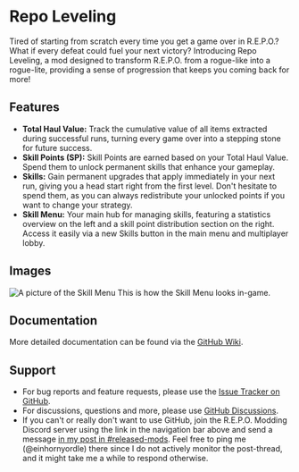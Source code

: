 # Repo Leveling

Tired of starting from scratch every time you get a game over in R.E.P.O.? What if every defeat could fuel your next
victory? Introducing Repo Leveling, a mod designed to transform R.E.P.O. from a rogue-like into a rogue-lite, providing
a sense of progression that keeps you coming back for more!

## Features

- **Total Haul Value:** Track the cumulative value of all items extracted during successful runs, turning every game
  over into a stepping stone for future success.
- **Skill Points (SP):** Skill Points are earned based on your Total Haul Value. Spend them to unlock permanent skills
  that enhance your gameplay.
- **Skills:** Gain permanent upgrades that apply immediately in your next run, giving you a head start right from the
  first level. Don't hesitate to spend them, as you can always redistribute your unlocked points if you want to change
  your strategy.
- **Skill Menu:** Your main hub for managing skills, featuring a statistics overview on the left and a skill point
  distribution section on the right. Access it easily via a new Skills button in the main menu and multiplayer lobby.

## Images

![A picture of the Skill Menu](https://raw.githubusercontent.com/Einhornyordle/RepoLeveling/refs/heads/main/images/SkillMenu.png "This is how the Skill Menu looks in-game")
This is how the Skill Menu looks in-game.

## Documentation

More detailed documentation can be found via the [GitHub Wiki](https://github.com/Einhornyordle/RepoLeveling/wiki).

## Support

- For bug reports and feature requests, please use
the [Issue Tracker on GitHub](https://github.com/Einhornyordle/RepoLeveling/issues).
- For discussions, questions and more, please
use [GitHub Discussions](https://github.com/Einhornyordle/RepoLeveling/discussions).
- If you can't or really don't want to use GitHub, join the R.E.P.O. Modding Discord server using the link in the
navigation bar above and send a message [in my post in #released-mods](https://discord.com/channels/1344557689979670578/1366129264214147102). Feel free to ping me (@einhornyordle) there since
I do not actively monitor the post-thread, and it might take me a while to respond otherwise.
